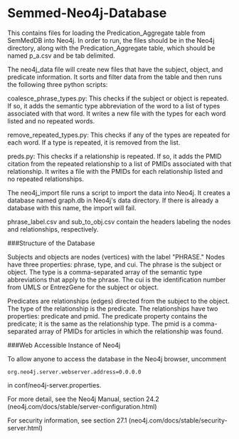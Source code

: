 # Semmed-Neo4j-Database

This contains files for loading the Predication_Aggregate table from SemMedDB into Neo4j.  In order to run, the files should be in the Neo4j directory, along with the Predication_Aggregate table, which should be named p_a.csv and be tab delimited.

The neo4j_data file will create new files that have the subject, object, and predicate information.  It sorts and filter data from the table and then runs the following three python scripts:

  coalesce_phrase_types.py: This checks if the subject or object is repeated.  If so, it adds the semantic type abbreviation of the word to a list of types associated with that word.  It writes a new file with the types for each word listed and no repeated words.

  remove_repeated_types.py: This checks if any of the types are repeated for each word.  If a type is repeated, it is removed from the list.

  preds.py: This checks if a relationship is repeated.  If so, it adds the PMID citation from the repeated relationship to a list of PMIDs associated with that relationship.  It writes a file with the PMIDs for each relationship listed and no repeated relationships.

The neo4j_import file runs a script to import the data into Neo4j.  It creates a database named graph.db in Neo4j's data directory.  If there is already a database with this name, the import will fail.

phrase_label.csv and sub_to_obj.csv contain the headers labeling the nodes and relationships, respectively.

###Structure of the Database

Subjects and objects are nodes (vertices) with the label "PHRASE."  Nodes have three properties: phrase, type, and cui.  The phrase is the subject or object.  The type is a comma-separated array of the semantic type abbreviations that apply to the phrase.  The cui is the identification number from UMLS or EntrezGene for the subject or object.

Predicates are relationships (edges) directed from the subject to the object.  The type of the relationship is the predicate.  The relationships have two properties: predicate and pmid.  The predicate property contains the predicate; it is the same as the relationship type.  The pmid is a comma-separated array of PMIDs for articles in which the relationship was found.

###Web Accessible Instance of Neo4j

To allow anyone to access the database in the Neo4j browser, uncomment

    org.neo4j.server.webserver.address=0.0.0.0

in conf/neo4j-server.properties.

For more detail, see the Neo4j Manual, section 24.2 (neo4j.com/docs/stable/server-configuration.html)

For security information, see section 27.1 (neo4j.com/docs/stable/security-server.html)
